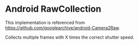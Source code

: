 
# Android RawCollection

This implementation is referenced from https://github.com/googlearchive/android-Camera2Raw.

Collects multiple frames with X times the correct shutter speed.